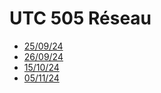 # UTC 505 Réseau

* [25/09/24](./UTC505-25-09-24/)
* [26/09/24](./UTC505-26-09-24/)
* [15/10/24](./UTC505-15-10-24/)
* [05/11/24](./UTC505-05-11-24)